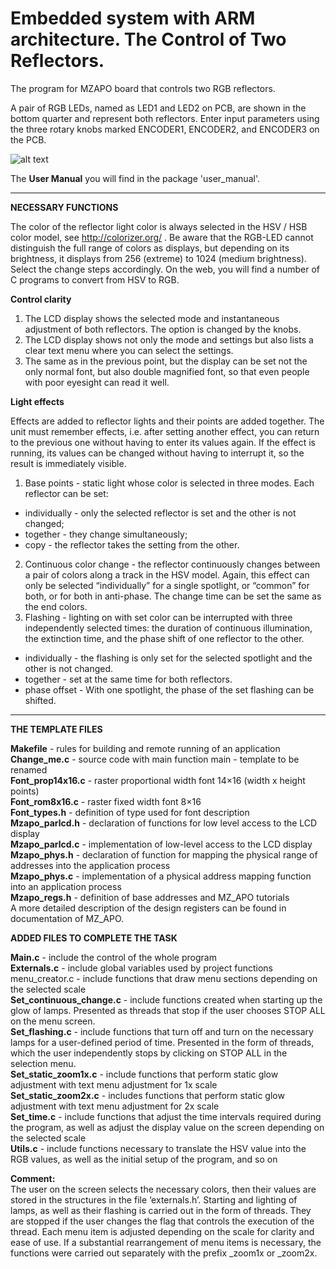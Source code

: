 # Embedded system with ARM architecture. The Control of Two Reflectors.

The program for MZAPO board that controls two RGB reflectors.

A pair of RGB LEDs, named as LED1 and LED2 on PCB, are shown in the bottom quarter and represent both reflectors. Enter input parameters using the three rotary knobs marked ENCODER1, ENCODER2, and ENCODER3 on the PCB.



![alt text](https://cw.fel.cvut.cz/b182/_media/courses/b35apo/en/tutorials/10/mzapo.png)



The **User Manual** you will find in the package 'user_manual'.        

-------------------        

**NECESSARY FUNCTIONS**

The color of the reflector light color is always selected in the HSV / HSB color model, see http://colorizer.org/ . Be aware that the RGB-LED cannot distinguish the full range of colors as displays, but depending on its brightness, it displays from 256 (extreme) to 1024 (medium brightness). Select the change steps accordingly. On the web, you will find a number of C programs to convert from HSV to RGB.

**Control clarity**

1. The LCD display shows the selected mode and instantaneous adjustment of both reflectors. The option is changed by the knobs.
2. The LCD display shows not only the mode and settings but also lists a clear text menu where you can select the settings.
3. The same as in the previous point, but the display can be set not the only normal font, but also double magnified font, so that even people with poor eyesight can read it well.

**Light effects**

Effects are added to reflector lights and their points are added together. The unit must remember effects, i.e. after setting another effect, you can return to the previous one without having to enter its values again. If the effect is running, its values can be changed without having to interrupt it, so the result is immediately visible.

1. Base points - static light whose color is selected in three modes. Each reflector can be set:        
  * individually - only the selected reflector is set and the other is not changed;        
  * together - they change simultaneously;        
  * copy - the reflector takes the setting from the other.           
2. Continuous color change - the reflector continuously changes between a pair of colors along a track in the HSV model. Again, this effect can only be selected “individually” for a single spotlight, or “common” for both, or for both in anti-phase. The change time can be set the same as the end colors.
3. Flashing - lighting on with set color can be interrupted with three independently selected times: the duration of continuous illumination, the extinction time, and the phase shift of one reflector to the other.
  * individually - the flashing is only set for the selected spotlight and the other is not changed.
  * together - set at the same time for both reflectors.
  * phase offset - With one spotlight, the phase of the set flashing can be shifted.

-------------------       

**THE TEMPLATE FILES**               

**Makefile** - rules for building and remote running of an application         
**Change_me.c** - source code with main function main - template to be renamed         
**Font_prop14x16.c** - raster proportional width font 14×16 (width x height points)         
**Font_rom8x16.c** - raster fixed width font 8×16         
**Font_types.h** - definition of type used for font description         
**Mzapo_parlcd.h** - declaration of functions for low level access to the LCD display         
**Mzapo_parlcd.c** - implementation of low-level access to the LCD display         
**Mzapo_phys.h** - declaration of function for mapping the physical range of addresses into the application process         
**Mzapo_phys.c** - implementation of a physical address mapping function into an application process         
**Mzapo_regs.h** - definition of base addresses and MZ_APO tutorials         
A more detailed description of the design registers can be found in documentation of MZ_APO.

**ADDED FILES TO COMPLETE THE TASK**

**Main.c** - include the control of the whole program        
**Externals.c** - include global variables used by project functions menu_creator.c - include functions that draw menu sections depending on the selected scale        
**Set_continuous_change.c** - include functions created when starting up the glow of lamps. Presented as threads that stop if the user chooses STOP ALL on the menu screen.          
**Set_flashing.c** - include functions that turn off and turn on the necessary lamps for a user-defined period of time. Presented in the form of threads, which the user independently stops by clicking on STOP ALL in the selection menu.               
**Set_static_zoom1x.c** - include functions that perform static glow adjustment with text menu adjustment for 1x scale        
**Set_static_zoom2x.c** - includes functions that perform static glow adjustment with text menu adjustment for 2x scale        
**Set_time.c** - include functions that adjust the time intervals required during the program, as well as adjust the display value on the screen depending on the selected scale        
**Utils.c** - include functions necessary to translate the HSV value into the RGB values, as well as the initial setup of the program, and so on        

**Comment:**      
The user on the screen selects the necessary colors, then their values are stored in the structures in the file ‘externals.h’. Starting and lighting of lamps, as well as their flashing is carried out in the form of threads. They are stopped if the user changes the flag that controls the execution of the thread. Each menu item is adjusted depending on the scale for clarity and ease of use. If a substantial rearrangement of menu items is necessary, the functions were carried out separately with the prefix _zoom1x or _zoom2x.    


